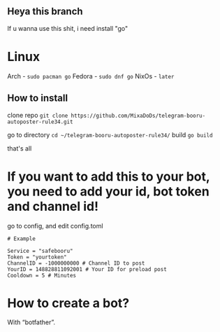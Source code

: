 ## Heya this branch 

If u wanna use this shit, i need install "go"

# Linux
Arch - `sudo pacman go`
Fedora - `sudo dnf go`
NixOs - `later`

## How to install

clone repo
`git clone https://github.com/MixaDoDs/telegram-booru-autoposter-rule34.git`

go to directory
`cd ~/telegram-booru-autoposter-rule34/`
build
`go build`

that's all


# If you want to add this to your bot, you need to add your id, bot token and channel id!
go to config, and edit config.toml

    # Example
   ```
Service = "safebooru"
Token = "yourtoken"
ChannelID = -1000000000 # Channel ID to post
YourID = 148828811092001 # Your ID for preload post
Cooldown = 5 # Minutes
```
 # How to create a bot? 
 With “botfather”.
